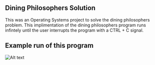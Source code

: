 ## Dining Philosophers Solution
This was an Operating Systems project to solve the dining philosophers problem.
This implimentation of the dining philosophers program runs infintely until the user interrupts the program with a CTRL + C signal.

## Example run of this program

![Alt text](http://michaeltimmer.me/SophmoreYear/cs3430/dinExample.png)
